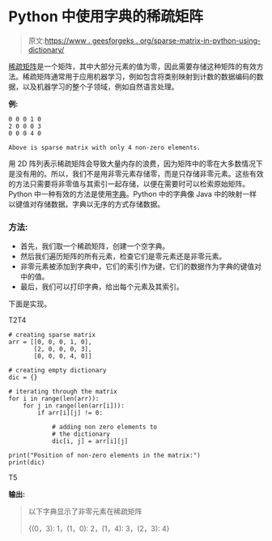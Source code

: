 # Python 中使用字典的稀疏矩阵

> 原文:[https://www . geesforgeks . org/sparse-matrix-in-python-using-dictionary/](https://www.geeksforgeeks.org/sparse-matrix-in-python-using-dictionary/)

[稀疏矩阵](https://www.geeksforgeeks.org/how-to-create-a-sparse-matrix-in-python/)是一个矩阵，其中大部分元素的值为零，因此需要存储这种矩阵的有效方法。稀疏矩阵通常用于应用机器学习，例如包含将类别映射到计数的数据编码的数据，以及机器学习的整个子领域，例如自然语言处理。

**例:**

```
0 0 0 1 0            
2 0 0 0 3
0 0 0 4 0

Above is sparse matrix with only 4 non-zero elements.
```

用 2D 阵列表示稀疏矩阵会导致大量内存的浪费，因为矩阵中的零在大多数情况下是没有用的。所以，我们不是用非零元素存储零，而是只存储非零元素。这些有效的方法只需要将非零值与其索引一起存储，以便在需要时可以检索原始矩阵。Python 中一种有效的方法是使用[字典](https://www.geeksforgeeks.org/python-dictionary/)。Python 中的字典像 Java 中的映射一样以键值对存储数据。字典以无序的方式存储数据。

### 方法:

*   首先，我们取一个稀疏矩阵，创建一个空字典。
*   然后我们遍历矩阵的所有元素，检查它们是零元素还是非零元素。
*   非零元素被添加到字典中，它们的索引作为键，它们的数据作为字典的键值对中的值。
*   最后，我们可以打印字典，给出每个元素及其索引。

下面是实现。

T2T4

```
# creating sparse matrix
arr = [[0, 0, 0, 1, 0],
       [2, 0, 0, 0, 3],
       [0, 0, 0, 4, 0]]

# creating empty dictionary
dic = {}

# iterating through the matrix
for i in range(len(arr)):
    for j in range(len(arr[i])):
        if arr[i][j] != 0:

            # adding non zero elements to
            # the dictionary
            dic[i, j] = arr[i][j]

print("Position of non-zero elements in the matrix:")
print(dic)
```

T5

**输出:**

> 以下字典显示了非零元素在稀疏矩阵
> 
> {(0，3): 1，(1，0): 2，(1，4): 3，(2，3): 4}